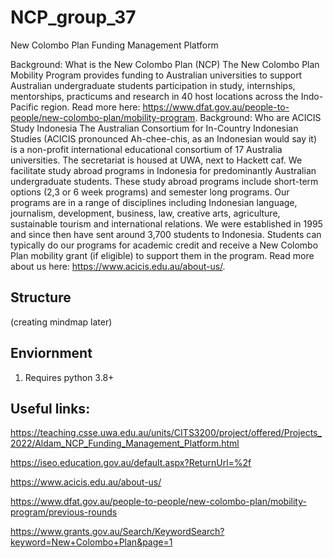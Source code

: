 # NCP_group_37
New Colombo Plan Funding Management Platform

Background: What is the New Colombo Plan (NCP) The New Colombo Plan Mobility Program provides funding to Australian universities to support Australian undergraduate students participation in study, internships, mentorships, practicums and research in 40 host locations across the Indo-Pacific region. Read more here: https://www.dfat.gov.au/people-to-people/new-colombo-plan/mobility-program.
Background: Who are ACICIS Study Indonesia The Australian Consortium for In-Country Indonesian Studies (ACICIS pronounced Ah-chee-chis, as an Indonesian would say it) is a non-profit international educational consortium of 17 Australia universities. The secretariat is housed at UWA, next to Hackett caf. We facilitate study abroad programs in Indonesia for predominantly Australian undergraduate students. These study abroad programs include short-term options (2,3 or 6 week programs) and semester long programs. Our programs are in a range of disciplines including Indonesian language, journalism, development, business, law, creative arts, agriculture, sustainable tourism and international relations. We were established in 1995 and since then have sent around 3,700 students to Indonesia. Students can typically do our programs for academic credit and receive a New Colombo Plan mobility grant (if eligible) to support them in the program. Read more about us here: https://www.acicis.edu.au/about-us/.



## Structure
(creating mindmap later)


## Enviornment
1. Requires python 3.8+



## Useful links:
https://teaching.csse.uwa.edu.au/units/CITS3200/project/offered/Projects_2022/Aldam_NCP_Funding_Management_Platform.html

https://iseo.education.gov.au/default.aspx?ReturnUrl=%2f

https://www.acicis.edu.au/about-us/

https://www.dfat.gov.au/people-to-people/new-colombo-plan/mobility-program/previous-rounds

https://www.grants.gov.au/Search/KeywordSearch?keyword=New+Colombo+Plan&page=1
